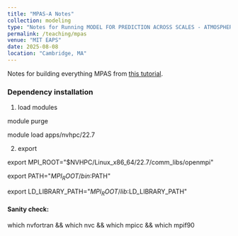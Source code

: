 ```yaml
---
title: "MPAS-A Notes"
collection: modeling
type: "Notes for Running MODEL FOR PREDICTION ACROSS SCALES - ATMOSPHERE"
permalink: /teaching/mpas
venue: "MIT EAPS"
date: 2025-08-08
location: "Cambridge, MA"
---
```


Notes for building everything MPAS from [this tutorial](https://www2.mmm.ucar.edu/projects/mpas/tutorial/Boulder2019/index.html).

### Dependency installation

1. load modules

module purge

module load apps/nvhpc/22.7

2. export

export MPI_ROOT="$NVHPC/Linux_x86_64/22.7/comm_libs/openmpi"

export PATH="$MPI_ROOT/bin:$PATH"

export LD_LIBRARY_PATH="$MPI_ROOT/lib:$LD_LIBRARY_PATH"

#### Sanity check: 
which nvfortran && which nvc && which mpicc && which mpif90


